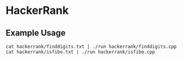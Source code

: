 # HackerRank

## Example Usage

```
cat hackerrank/finddigits.txt | ./run hackerrank/finddigits.cpp
cat hackerrank/isfibo.txt | ./run hackerrank/isfibo.cpp
```